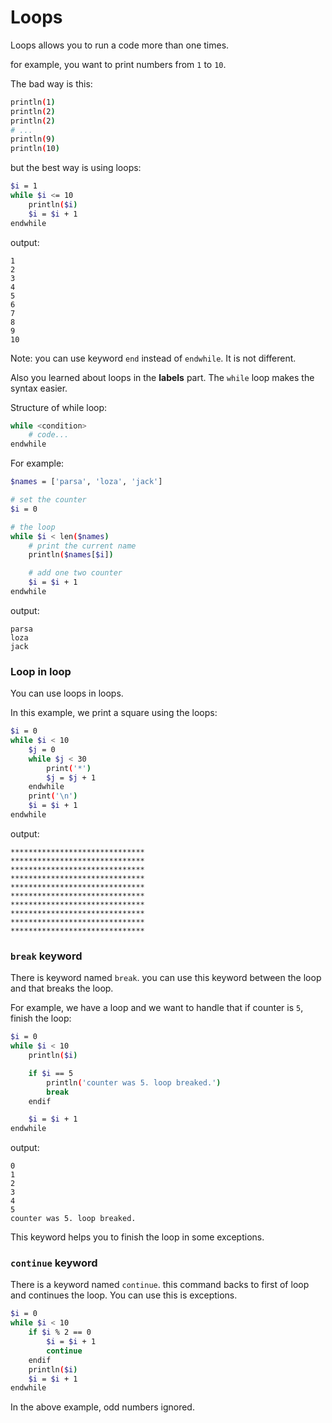 # Loops
Loops allows you to run a code more than one times.

for example, you want to print numbers from `1` to `10`.

The bad way is this:

```bash
println(1)
println(2)
println(2)
# ...
println(9)
println(10)
```

but the best way is using loops:

```bash
$i = 1
while $i <= 10
    println($i)
    $i = $i + 1
endwhile
```

output:

```
1
2
3
4
5
6
7
8
9
10
```

Note: you can use keyword `end` instead of `endwhile`. It is not different.

Also you learned about loops in the **labels** part. The `while` loop makes the syntax easier.

Structure of while loop:

```bash
while <condition>
    # code...
endwhile
```

For example:

```bash
$names = ['parsa', 'loza', 'jack']

# set the counter
$i = 0

# the loop
while $i < len($names)
    # print the current name
    println($names[$i])

    # add one two counter
    $i = $i + 1
endwhile
```

output:

```
parsa
loza
jack
```

### Loop in loop
You can use loops in loops.


In this example, we print a square using the loops:

```bash
$i = 0
while $i < 10
    $j = 0
    while $j < 30
        print('*')
        $j = $j + 1
    endwhile
    print('\n')
    $i = $i + 1
endwhile
```

output:

```
******************************
******************************
******************************
******************************
******************************
******************************
******************************
******************************
******************************
******************************
```

### `break` keyword
There is keyword named `break`. you can use this keyword between the loop and that breaks the loop.

For example, we have a loop and we want to handle that if counter is `5`, finish the loop:

```bash
$i = 0
while $i < 10
    println($i)

    if $i == 5
        println('counter was 5. loop breaked.')
        break
    endif

    $i = $i + 1
endwhile
```

output:

```
0
1
2
3
4
5
counter was 5. loop breaked.
```

This keyword helps you to finish the loop in some exceptions.

### `continue` keyword
There is a keyword named `continue`. this command backs to first of loop and continues the loop. You can use this is exceptions.

```bash
$i = 0
while $i < 10
    if $i % 2 == 0
        $i = $i + 1
        continue
    endif
    println($i)
    $i = $i + 1
endwhile
```

In the above example, odd numbers ignored.
